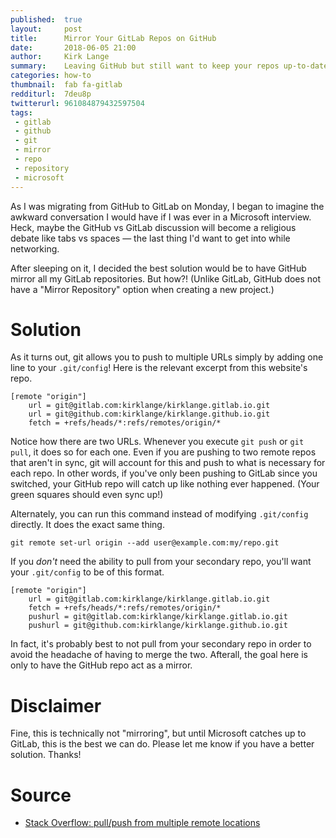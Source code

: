 ```yaml
---
published:  true
layout:     post
title:      Mirror Your GitLab Repos on GitHub
date:       2018-06-05 21:00
author:     Kirk Lange
summary:    Leaving GitHub but still want to keep your repos up-to-date?
categories: how-to
thumbnail:  fab fa-gitlab
redditurl:  7deu8p
twitterurl: 961084879432597504
tags:
 - gitlab
 - github
 - git
 - mirror
 - repo
 - repository
 - microsoft
---
```


As I was migrating from GitHub to GitLab on Monday, I began to imagine the
awkward conversation I would have if I was ever in a Microsoft interview. Heck,
maybe the GitHub vs GitLab discussion will become a religious debate like tabs
vs spaces &mdash; the last thing I'd want to get into while networking.

After sleeping on it, I decided the best solution would be to have GitHub
mirror all my GitLab repositories. But how?! (Unlike GitLab, GitHub does not
have a "Mirror Repository" option when creating a new project.)

# Solution

As it turns out, git allows you to push to multiple URLs simply by adding
one line to your `.git/config`! Here is the relevant excerpt from this
website's repo.

```
[remote "origin"]
    url = git@gitlab.com:kirklange/kirklange.gitlab.io.git
    url = git@github.com:kirklange/kirklange.github.io.git
    fetch = +refs/heads/*:refs/remotes/origin/*
```

Notice how there are two URLs. Whenever you execute `git push` or `git pull`,
it does so for each one. Even if you are pushing to two remote repos that
aren't in sync, git will account for this and push to what is necessary for
each repo. In other words, if you've only been pushing to GitLab since you
switched, your GitHub repo will catch up like nothing ever happened. (Your
green squares should even sync up!)

Alternately, you can run this command instead of modifying `.git/config`
directly. It does the exact same thing.

```
git remote set-url origin --add user@example.com:my/repo.git
```

If you *don't* need the ability to pull from your secondary repo, you'll want
your `.git/config` to be of this format.

```
[remote "origin"]
    url = git@gitlab.com:kirklange/kirklange.gitlab.io.git
    fetch = +refs/heads/*:refs/remotes/origin/*
    pushurl = git@gitlab.com:kirklange/kirklange.gitlab.io.git
    pushurl = git@github.com:kirklange/kirklange.github.io.git
```

In fact, it's probably best to not pull from your secondary repo in order to
avoid the headache of having to merge the two. Afterall, the goal here is only
to have the GitHub repo act as a mirror.

# Disclaimer

Fine, this is technically not "mirroring", but until Microsoft catches up to
GitLab, this is the best we can do. Please let me know if you have a better
solution. Thanks!

# Source

* <a href="https://stackoverflow.com/questions/849308" target="_blank">Stack Overflow: pull/push from multiple remote locations</a>
